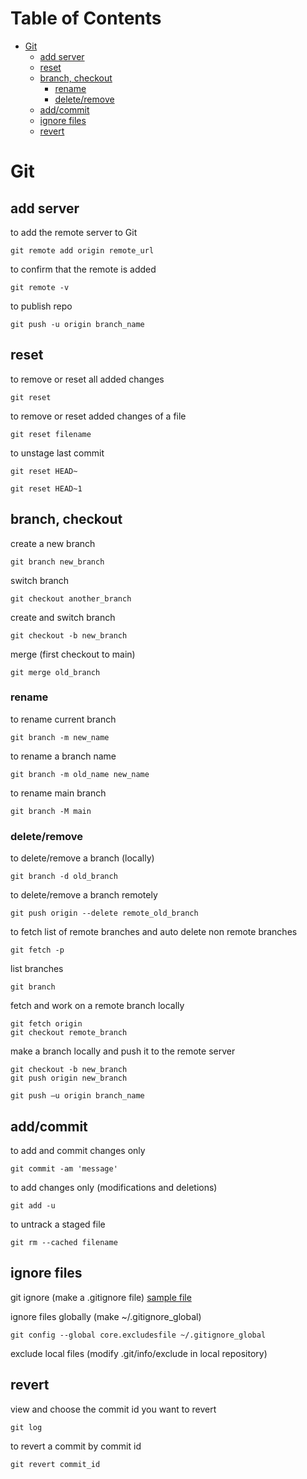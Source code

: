 # Table of Contents

<!-- vim-markdown-toc GFM -->

* [Git](#git)
	* [add server](#add-server)
	* [reset](#reset)
	* [branch, checkout](#branch-checkout)
		* [rename](#rename)
		* [delete/remove](#deleteremove)
	* [add/commit](#addcommit)
	* [ignore files](#ignore-files)
	* [revert](#revert)

<!-- vim-markdown-toc -->

# Git

## add server
to add the remote server to Git
```
git remote add origin remote_url
```

to confirm that the remote is added
```
git remote -v
```

to publish repo
```
git push -u origin branch_name
```

## reset
to remove or reset all added changes
```
git reset
```

to remove or reset added changes of a file
```
git reset filename
```

to unstage last commit
```
git reset HEAD~
```
```
git reset HEAD~1
```

## branch, checkout
create a new branch
```
git branch new_branch
```

switch branch
```
git checkout another_branch
```

create and switch branch
```
git checkout -b new_branch
```

merge (first checkout to main)
```
git merge old_branch
```
### rename
to rename current branch
```
git branch -m new_name
```

to rename a branch name
```
git branch -m old_name new_name
```

to rename main branch
```
git branch -M main
```


### delete/remove
to delete/remove a branch (locally)
```
git branch -d old_branch
```

to delete/remove a branch remotely
```
git push origin --delete remote_old_branch
```

to fetch list of remote branches and auto delete non remote branches
```
git fetch -p
```

list branches
```
git branch
```

fetch and work on a remote branch locally
```
git fetch origin
git checkout remote_branch
```

make a branch locally and push it to the remote server
```
git checkout -b new_branch
git push origin new_branch
```
```
git push –u origin branch_name
```

## add/commit
to add and commit changes only
```
git commit -am 'message'
```

to add changes only (modifications and deletions)
```
git add -u
```

to untrack a staged file
```
git rm --cached filename
```

## ignore files
git ignore (make a .gitignore file) [sample file](https://gist.github.com/octocat/9257657)

ignore files globally (make ~/.gitignore_global)
```
git config --global core.excludesfile ~/.gitignore_global
```

exclude local files (modify .git/info/exclude in local repository)

## revert
view and choose the commit id you want to revert
```
git log
```
to revert a commit by commit id
```
git revert commit_id
```
